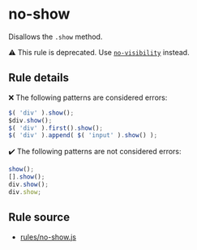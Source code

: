 # no-show

Disallows the `.show` method.

⚠️ This rule is deprecated. Use [`no-visibility`](no-visibility.md) instead.

## Rule details

❌ The following patterns are considered errors:
```js
$( 'div' ).show();
$div.show();
$( 'div' ).first().show();
$( 'div' ).append( $( 'input' ).show() );
```

✔️ The following patterns are not considered errors:
```js
show();
[].show();
div.show();
div.show;
```
## Rule source

* [rules/no-show.js](../rules/no-show.js)
